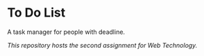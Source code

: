 # To Do List

A task manager for people with deadline.

*This repository hosts the second assignment for Web Technology.*

